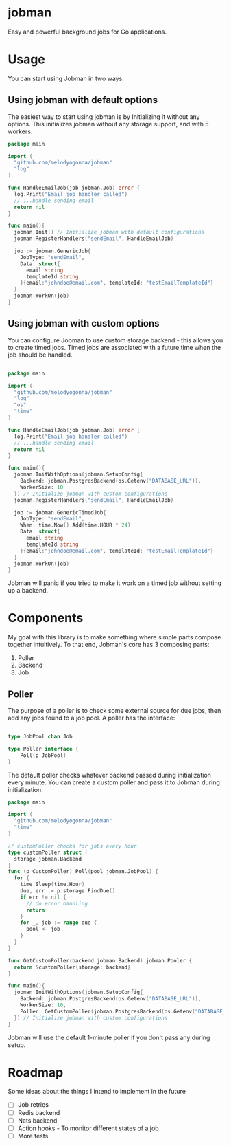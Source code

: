 # jobman

Easy and powerful background jobs for Go applications.

# Usage

You can start using Jobman in two ways.

## Using jobman with default options

The easiest way to start using jobman is by Initializing it without any options.
This initializes jobman without any storage support, and with 5 workers.

```go
package main

import (
  "github.com/melodyogonna/jobman"
  "log"
)

func HandleEmailJob(job jobman.Job) error {
  log.Print("Email job handler called")
  // ...handle sending email
  return nil
}

func main(){
  jobman.Init() // Initialize jobman with default configurations
  jobman.RegisterHandlers("sendEmail", HandleEmailJob)

  job := jobman.GenericJob{
    JobType: "sendEmail",
    Data: struct{
      email string
      templateId string
    }{email:"johndoe@email.com", templateId: "testEmailTemplateId"}
  }
  jobman.WorkOn(job)
}
```

## Using jobman with custom options

You can configure Jobman to use custom storage backend - this allows you to create timed jobs. Timed jobs are associated with a future time
when the job should be handled.

```go

package main

import (
  "github.com/melodyogonna/jobman"
  "log"
  "os"
  "time"
)

func HandleEmailJob(job jobman.Job) error {
  log.Print("Email job handler called")
  // ...handle sending email
  return nil
}

func main(){
  jobman.InitWithOptions(jobman.SetupConfig{
    Backend: jobman.PostgresBackend(os.Getenv("DATABASE_URL")),
    WorkerSize: 10
  }) // Initialize jobman with custom configurations
  jobman.RegisterHandlers("sendEmail", HandleEmailJob)

  job := jobman.GenericTimedJob{
    JobType: "sendEmail",
    When: time.Now().Add(time.HOUR * 24)
    Data: struct{
      email string
      templateId string
    }{email:"johndoe@email.com", templateId: "testEmailTemplateId"}
  }
  jobman.WorkOn(job)
}
```

Jobman will panic if you tried to make it work on a timed job without setting up a backend.

# Components

My goal with this library is to make something where simple parts compose together intuitively. To that end, Jobman's core has 3 composing parts:

1. Poller
2. Backend
3. Job

## Poller

The purpose of a poller is to check some external source for due jobs, then add any jobs found to a job pool. A poller has the interface:

```go

type JobPool chan Job

type Poller interface {
	Poll(p JobPool)
}
```

The default poller checks whatever backend passed during initialization every minute. You can create a custom poller and pass it to Jobman during initialization:

```go
package main

import (
  "github.com/melodyogonna/jobman"
  "time"
)

// customPoller checks for jobs every hour
type customPoller struct {
  storage jobman.Backend
}
func (p CustomPoller) Poll(pool jobman.JobPool) {
  for {
    time.Sleep(time.Hour)
    due, err := p.storage.FindDue()
    if err != nil {
      // do error handling
      return
    }
    for _, job := range due {
      pool <- job
    }
  }
}

func GetCustomPoller(backend jobman.Backend) jobman.Pooler {
  return &customPoller{storage: backend}
}

func main(){
  jobman.InitWithOptions(jobman.SetupConfig{
    Backend: jobman.PostgresBackend(os.Getenv("DATABASE_URL")),
    WorkerSize: 10,
    Poller: GetCustomPoller(jobman.PostgresBackend(os.Getenv("DATABASE_URL")))
  }) // Initialize jobman with custom configurations
}
```

Jobman will use the default 1-minute poller if you don't pass any during setup.

# Roadmap

Some ideas about the things I intend to implement in the future

- [ ] Job retries
- [ ] Redis backend
- [ ] Nats backend
- [ ] Action hooks - To monitor different states of a job
- [ ] More tests
